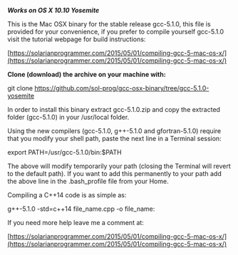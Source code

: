 ***Works on OS X 10.10 Yosemite***

This is the Mac OSX binary for the stable release gcc-5.1.0, this file is provided for your convenience, if you prefer to compile yourself gcc-5.1.0 visit the tutorial webpage for build instructions:

[https://solarianprogrammer.com/2015/05/01/compiling-gcc-5-mac-os-x/](https://solarianprogrammer.com/2015/05/01/compiling-gcc-5-mac-os-x/)

**Clone (download) the archive on your machine with:**

git clone https://github.com/sol-prog/gcc-osx-binary/tree/gcc-5.1.0-yosemite

In order to install this binary extract gcc-5.1.0.zip and copy the extracted folder (gcc-5.1.0) in your /usr/local folder.

Using the new compilers (gcc-5.1.0, g++-5.1.0 and gfortran-5.1.0) require that you modify your shell path, paste the next line in a Terminal session:

export PATH=/usr/gcc-5.1.0/bin:$PATH

The above will modify temporarily your path (closing the Terminal will revert to the default path). If you want to add this permanently to your path add the above line in the .bash_profile file from your Home.

Compiling a C++14 code is as simple as:

g++-5.1.0 -std=c++14 file_name.cpp -o file_name:

If you need more help leave me a comment at:

[https://solarianprogrammer.com/2015/05/01/compiling-gcc-5-mac-os-x/](https://solarianprogrammer.com/2015/05/01/compiling-gcc-5-mac-os-x/)
